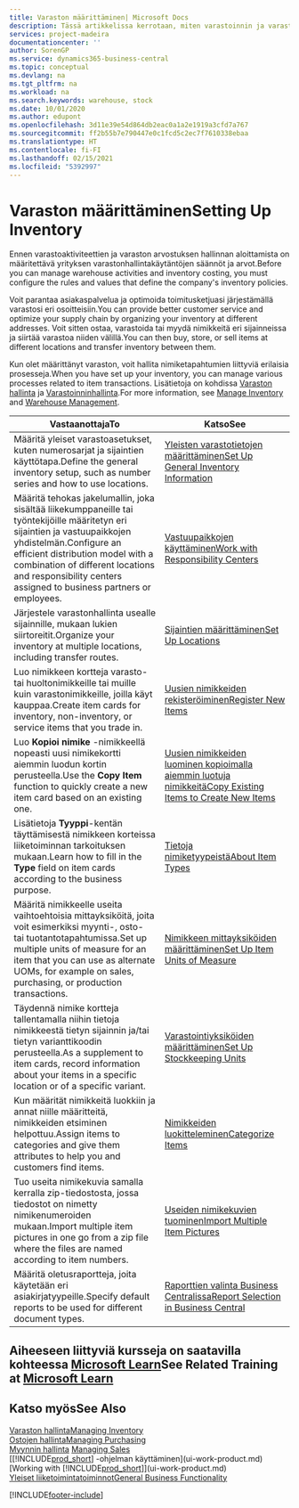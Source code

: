 ```yaml
---
title: Varaston määrittäminen| Microsoft Docs
description: Tässä artikkelissa kerrotaan, miten varastoinnin ja varaston prosessit määritetään. Kyse voi olla esimerkiksi siirtoreiteistä ja sijainneista, kuten fyysisistä varastoista.
services: project-madeira
documentationcenter: ''
author: SorenGP
ms.service: dynamics365-business-central
ms.topic: conceptual
ms.devlang: na
ms.tgt_pltfrm: na
ms.workload: na
ms.search.keywords: warehouse, stock
ms.date: 10/01/2020
ms.author: edupont
ms.openlocfilehash: 3d11e39e54d864db2eac0a1a2e1919a3cfd7a767
ms.sourcegitcommit: ff2b55b7e790447e0c1fcd5c2ec7f7610338ebaa
ms.translationtype: HT
ms.contentlocale: fi-FI
ms.lasthandoff: 02/15/2021
ms.locfileid: "5392997"
---
```

# <a name="setting-up-inventory"></a><span data-ttu-id="bb142-103">Varaston määrittäminen</span><span class="sxs-lookup"><span data-stu-id="bb142-103">Setting Up Inventory</span></span>
<span data-ttu-id="bb142-104">Ennen varastoaktiviteettien ja varaston arvostuksen hallinnan aloittamista on määritettävä yrityksen varastonhallintakäytäntöjen säännöt ja arvot.</span><span class="sxs-lookup"><span data-stu-id="bb142-104">Before you can manage warehouse activities and inventory costing, you must configure the rules and values that define the company's inventory policies.</span></span>

<span data-ttu-id="bb142-105">Voit parantaa asiakaspalvelua ja optimoida toimitusketjuasi järjestämällä varastosi eri osoitteisiin.</span><span class="sxs-lookup"><span data-stu-id="bb142-105">You can provide better customer service and optimize your supply chain by organizing your inventory at different addresses.</span></span> <span data-ttu-id="bb142-106">Voit sitten ostaa, varastoida tai myydä nimikkeitä eri sijainneissa ja siirtää varastoa niiden välillä.</span><span class="sxs-lookup"><span data-stu-id="bb142-106">You can then buy, store, or sell items at different locations and transfer inventory between them.</span></span>

<span data-ttu-id="bb142-107">Kun olet määrittänyt varaston, voit hallita nimiketapahtumien liittyviä erilaisia prosesseja.</span><span class="sxs-lookup"><span data-stu-id="bb142-107">When you have set up your inventory, you can manage various processes related to item transactions.</span></span> <span data-ttu-id="bb142-108">Lisätietoja on kohdissa [Varaston hallinta](inventory-manage-inventory.md) ja [Varastoinninhallinta](warehouse-manage-warehouse.md).</span><span class="sxs-lookup"><span data-stu-id="bb142-108">For more information, see [Manage Inventory](inventory-manage-inventory.md) and [Warehouse Management](warehouse-manage-warehouse.md).</span></span>

| <span data-ttu-id="bb142-109">Vastaanottaja</span><span class="sxs-lookup"><span data-stu-id="bb142-109">To</span></span> | <span data-ttu-id="bb142-110">Katso</span><span class="sxs-lookup"><span data-stu-id="bb142-110">See</span></span> |
| --- | --- |
| <span data-ttu-id="bb142-111">Määritä yleiset varastoasetukset, kuten numerosarjat ja sijaintien käyttötapa.</span><span class="sxs-lookup"><span data-stu-id="bb142-111">Define the general inventory setup, such as number series and how to use locations.</span></span> |[<span data-ttu-id="bb142-112">Yleisten varastotietojen määrittäminen</span><span class="sxs-lookup"><span data-stu-id="bb142-112">Set Up General Inventory Information</span></span>](inventory-how-setup-general.md) |
|<span data-ttu-id="bb142-113">Määritä tehokas jakelumallin, joka sisältää liikekumppaneille tai työntekijöille määritetyn eri sijaintien ja vastuupaikkojen yhdistelmän.</span><span class="sxs-lookup"><span data-stu-id="bb142-113">Configure an efficient distribution model with a combination of different locations and responsibility centers assigned to business partners or employees.</span></span>|[<span data-ttu-id="bb142-114">Vastuupaikkojen käyttäminen</span><span class="sxs-lookup"><span data-stu-id="bb142-114">Work with Responsibility Centers</span></span>](inventory-responsibility-centers.md)|
| <span data-ttu-id="bb142-115">Järjestele varastonhallinta usealle sijainnille, mukaan lukien siirtoreitit.</span><span class="sxs-lookup"><span data-stu-id="bb142-115">Organize your inventory at multiple locations, including transfer routes.</span></span> |[<span data-ttu-id="bb142-116">Sijaintien määrittäminen</span><span class="sxs-lookup"><span data-stu-id="bb142-116">Set Up Locations</span></span>](inventory-how-register-new-items.md) |
| <span data-ttu-id="bb142-117">Luo nimikkeen kortteja varasto- tai huoltonimikkeille tai muille kuin varastonimikkeille, joilla käyt kauppaa.</span><span class="sxs-lookup"><span data-stu-id="bb142-117">Create item cards for inventory, non-inventory, or service items that you trade in.</span></span> |[<span data-ttu-id="bb142-118">Uusien nimikkeiden rekisteröiminen</span><span class="sxs-lookup"><span data-stu-id="bb142-118">Register New Items</span></span>](inventory-how-register-new-items.md) |
|<span data-ttu-id="bb142-119">Luo **Kopioi nimike** -nimikkeellä nopeasti uusi nimikekortti aiemmin luodun kortin perusteella.</span><span class="sxs-lookup"><span data-stu-id="bb142-119">Use the **Copy Item** function to quickly create a new item card based on an existing one.</span></span>|[<span data-ttu-id="bb142-120">Uusien nimikkeiden luominen kopioimalla aiemmin luotuja nimikkeitä</span><span class="sxs-lookup"><span data-stu-id="bb142-120">Copy Existing Items to Create New Items</span></span>](inventory-how-copy-items.md)|
|<span data-ttu-id="bb142-121">Lisätietoja **Tyyppi**-kentän täyttämisestä nimikkeen korteissa liiketoiminnan tarkoituksen mukaan.</span><span class="sxs-lookup"><span data-stu-id="bb142-121">Learn how to fill in the **Type** field on item cards according to the business purpose.</span></span>|[<span data-ttu-id="bb142-122">Tietoja nimiketyypeistä</span><span class="sxs-lookup"><span data-stu-id="bb142-122">About Item Types</span></span>](inventory-about-item-types.md)|
|<span data-ttu-id="bb142-123">Määritä nimikkeelle useita vaihtoehtoisia mittayksiköitä, joita voit esimerkiksi myynti-, osto- tai tuotantotapahtumissa.</span><span class="sxs-lookup"><span data-stu-id="bb142-123">Set up multiple units of measure for an item that you can use as alternate UOMs, for example on sales, purchasing, or production transactions.</span></span>|[<span data-ttu-id="bb142-124">Nimikkeen mittayksiköiden määrittäminen</span><span class="sxs-lookup"><span data-stu-id="bb142-124">Set Up Item Units of Measure</span></span>](inventory-how-setup-units-of-measure.md)|
|<span data-ttu-id="bb142-125">Täydennä nimike kortteja tallentamalla niihin tietoja nimikkeestä tietyn sijainnin ja/tai tietyn varianttikoodin perusteella.</span><span class="sxs-lookup"><span data-stu-id="bb142-125">As a supplement to item cards, record information about your items in a specific location or of a specific variant.</span></span>|[<span data-ttu-id="bb142-126">Varastointiyksiköiden määrittäminen</span><span class="sxs-lookup"><span data-stu-id="bb142-126">Set Up Stockkeeping Units</span></span>](inventory-how-to-set-up-stockkeeping-units.md)|
| <span data-ttu-id="bb142-127">Kun määrität nimikkeitä luokkiin ja annat niille määritteitä, nimikkeiden etsiminen helpottuu.</span><span class="sxs-lookup"><span data-stu-id="bb142-127">Assign items to categories and give them attributes to help you and customers find items.</span></span> |[<span data-ttu-id="bb142-128">Nimikkeiden luokitteleminen</span><span class="sxs-lookup"><span data-stu-id="bb142-128">Categorize Items</span></span>](inventory-how-categorize-items.md) |
|<span data-ttu-id="bb142-129">Tuo useita nimikekuvia samalla kerralla zip-tiedostosta, jossa tiedostot on nimetty nimikenumeroiden mukaan.</span><span class="sxs-lookup"><span data-stu-id="bb142-129">Import multiple item pictures in one go from a zip file where the files are named according to item numbers.</span></span>|[<span data-ttu-id="bb142-130">Useiden nimikekuvien tuominen</span><span class="sxs-lookup"><span data-stu-id="bb142-130">Import Multiple Item Pictures</span></span>](inventory-how-import-item-pictures.md)|
|<span data-ttu-id="bb142-131">Määritä oletusraportteja, joita käytetään eri asiakirjatyypeille.</span><span class="sxs-lookup"><span data-stu-id="bb142-131">Specify default reports to be used for different document types.</span></span>|[<span data-ttu-id="bb142-132">Raporttien valinta Business Centralissa</span><span class="sxs-lookup"><span data-stu-id="bb142-132">Report Selection in Business Central</span></span>](across-report-selections.md)|

## <a name="see-related-training-at-microsoft-learn"></a><span data-ttu-id="bb142-133">Aiheeseen liittyviä kursseja on saatavilla kohteessa [Microsoft Learn](/learn/paths/trade-get-started-dynamics-365-business-central/)</span><span class="sxs-lookup"><span data-stu-id="bb142-133">See Related Training at [Microsoft Learn](/learn/paths/trade-get-started-dynamics-365-business-central/)</span></span>

## <a name="see-also"></a><span data-ttu-id="bb142-134">Katso myös</span><span class="sxs-lookup"><span data-stu-id="bb142-134">See Also</span></span>

[<span data-ttu-id="bb142-135">Varaston hallinta</span><span class="sxs-lookup"><span data-stu-id="bb142-135">Managing Inventory</span></span>](inventory-manage-inventory.md)  
[<span data-ttu-id="bb142-136">Ostojen hallinta</span><span class="sxs-lookup"><span data-stu-id="bb142-136">Managing Purchasing</span></span>](purchasing-manage-purchasing.md)  
<span data-ttu-id="bb142-137">[Myynnin hallinta](sales-manage-sales.md)  </span><span class="sxs-lookup"><span data-stu-id="bb142-137">[Managing Sales](sales-manage-sales.md)  </span></span>  
<span data-ttu-id="bb142-138">[[!INCLUDE[prod_short](includes/prod_short.md)] -ohjelman käyttäminen](ui-work-product.md)</span><span class="sxs-lookup"><span data-stu-id="bb142-138">[Working with [!INCLUDE[prod_short](includes/prod_short.md)]](ui-work-product.md)</span></span>  
[<span data-ttu-id="bb142-139">Yleiset liiketoimintatoiminnot</span><span class="sxs-lookup"><span data-stu-id="bb142-139">General Business Functionality</span></span>](ui-across-business-areas.md)


[!INCLUDE[footer-include](includes/footer-banner.md)]